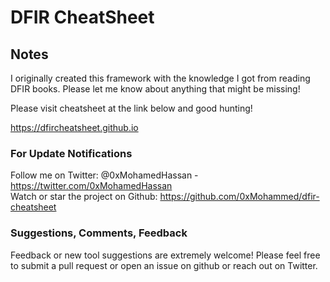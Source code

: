 # DFIR CheatSheet

## Notes
I originally created this framework with the knowledge I got from reading DFIR books. Please let me know about anything that might be missing!

Please visit cheatsheet at the link below and good hunting!

https://dfircheatsheet.github.io

### For Update Notifications
Follow me on Twitter: @0xMohamedHassan - https://twitter.com/0xMohamedHassan   
Watch or star the project on Github: https://github.com/0xMohammed/dfir-cheatsheet

### Suggestions, Comments, Feedback
Feedback or new tool suggestions are extremely welcome!  Please feel free to submit a pull request or open an issue on github or reach out on Twitter.
